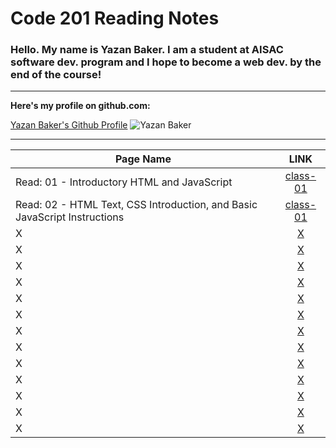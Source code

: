 # Code 201 Reading Notes



### Hello. My name is Yazan Baker. I am a student at AISAC software dev. program and I hope to become a web dev. by the end of the course!
---
__Here's my profile on github.com:__

[Yazan Baker's Github Profile](https://github.com/yazanbaker94) ![Yazan Baker](https://i.ibb.co/WpV37T0/1.png)


---


| Page Name        | LINK       |
| ------------- |:-------------:|
| Read: 01 - Introductory HTML and JavaScript      | [class-01](https://yazanbaker94.github.io/code-201-reading-notes/class-01)|
| Read: 02 - HTML Text, CSS Introduction, and Basic JavaScript Instructions      | [class-01](https://yazanbaker94.github.io/code-201-reading-notes/class-02)|
| X      | [X](X)|
| X      | [X](X)|
| X      | [X](X)|
| X      | [X](X)|
| X      | [X](X)|
| X      | [X](X)|
| X      | [X](X)|
| X      | [X](X)|
| X      | [X](X)|
| X      | [X](X)|
| X      | [X](X)|
| X      | [X](X)|
| X      | [X](X)|
